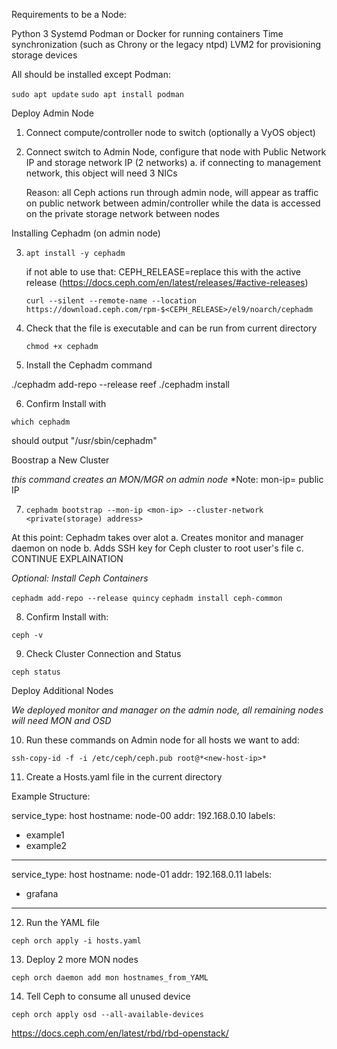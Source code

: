 Requirements to be a Node: 

Python 3
Systemd
Podman or Docker for running containers
Time synchronization (such as Chrony or the legacy ntpd)
LVM2 for provisioning storage devices

All should be installed except Podman:

```sudo apt update```
```sudo apt install podman```

Deploy Admin Node

1.	Connect compute/controller node to switch (optionally a VyOS object) 

2.	Connect switch to Admin Node, configure that node with Public Network IP and storage network IP (2 networks)
    a. if connecting to management network, this object will need 3 NICs
    
    Reason: all Ceph actions run through admin node, will appear as traffic on public network between admin/controller while the data is accessed on the private storage network between nodes

Installing Cephadm (on admin node)

3.  ```apt install -y cephadm```

    if not able to use that:
    CEPH_RELEASE=replace this with the active release (https://docs.ceph.com/en/latest/releases/#active-releases)

    ```curl --silent --remote-name --location https://download.ceph.com/rpm-$<CEPH_RELEASE>/el9/noarch/cephadm```

4.  Check that the file is executable and can be run from current directory

    ```chmod +x cephadm```

5.  Install the Cephadm command 

./cephadm add-repo --release reef
./cephadm install

6.  Confirm Install with 

```which cephadm```

should output "/usr/sbin/cephadm"

Boostrap a New Cluster

*this command creates an MON/MGR on admin node*
*Note: mon-ip= public IP

7.  ```cephadm bootstrap --mon-ip <mon-ip> --cluster-network <private(storage) address>```

At this point: Cephadm takes over alot
    a. Creates monitor and manager daemon on node
    b. Adds SSH key for Ceph cluster to root user's file
    c. CONTINUE EXPLAINATION

*Optional: Install Ceph Containers*

```cephadm add-repo --release quincy```
```cephadm install ceph-common```

8.  Confirm Install with: 

```ceph -v```

9.  Check Cluster Connection and Status

```ceph status```

Deploy Additional Nodes

*We deployed monitor and manager on the admin node, all remaining nodes will need MON and OSD*

10. Run these commands on Admin node for all hosts we want to add: 

```ssh-copy-id -f -i /etc/ceph/ceph.pub root@*<new-host-ip>*```

11. Create a Hosts.yaml file in the current directory

Example Structure:

service_type: host
hostname: node-00
addr: 192.168.0.10
labels:
- example1
- example2
---
service_type: host
hostname: node-01
addr: 192.168.0.11
labels:
- grafana
--- 

12. Run the YAML file

```ceph orch apply -i hosts.yaml```

13. Deploy 2 more MON nodes

```ceph orch daemon add mon hostnames_from_YAML```

14. Tell Ceph to consume all unused device

```ceph orch apply osd --all-available-devices```


https://docs.ceph.com/en/latest/rbd/rbd-openstack/






